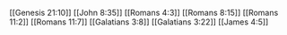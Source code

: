 [[Genesis 21:10]]
[[John 8:35]]
[[Romans 4:3]]
[[Romans 8:15]]
[[Romans 11:2]]
[[Romans 11:7]]
[[Galatians 3:8]]
[[Galatians 3:22]]
[[James 4:5]]

